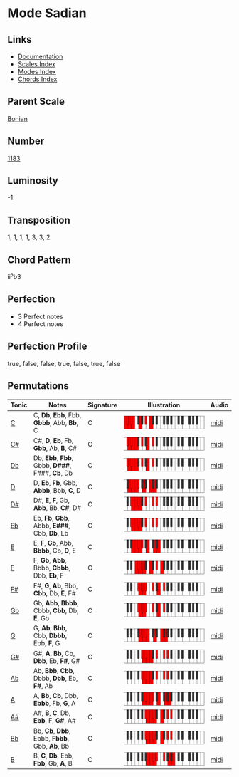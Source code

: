 # Mode Sadian

## Links

- [Documentation](README.md)
- [Scales Index](Scales.md)
- [Modes Index](Modes.md)
- [Chords Index](Chords.md)

## Parent Scale

[Bonian](ScaleBonian.md)

## Number

[1183](https://ianring.com/musictheory/scales/1183)

## Luminosity

-1

## Transposition

1, 1, 1, 1, 3, 3, 2

## Chord Pattern

ii⁰b3

## Perfection

- 3 Perfect notes
- 4 Perfect notes

## Perfection Profile

true, false, false, true, false, true, false

## Permutations

| Tonic | Notes | Signature | Illustration | Audio |
|-------|-------|-----------|--------------|-------|
| [C](ModeCNaturalSadian.md) | C, **Db**, **Ebb**, Fbb, **Gbbb**, Abb, **Bb**, C | C | ![CNaturalSadian](ModeCNaturalSadian.png) | [midi](https://github.com/edipermadi/music/blob/main/docs/ModeCNaturalSadian.mid?raw=true) |
| [C#](ModeCSharpSadian.md) | C#, **D**, **Eb**, Fb, **Gbb**, Ab, **B**, C# | C | ![CSharpSadian](ModeCSharpSadian.png) | [midi](https://github.com/edipermadi/music/blob/main/docs/ModeCSharpSadian.mid?raw=true) |
| [Db](ModeDFlatSadian.md) | Db, **Ebb**, **Fbb**, Gbbb, **D###**, F###, **Cb**, Db | C | ![DFlatSadian](ModeDFlatSadian.png) | [midi](https://github.com/edipermadi/music/blob/main/docs/ModeDFlatSadian.mid?raw=true) |
| [D](ModeDNaturalSadian.md) | D, **Eb**, **Fb**, Gbb, **Abbb**, Bbb, **C**, D | C | ![DNaturalSadian](ModeDNaturalSadian.png) | [midi](https://github.com/edipermadi/music/blob/main/docs/ModeDNaturalSadian.mid?raw=true) |
| [D#](ModeDSharpSadian.md) | D#, **E**, **F**, Gb, **Abb**, Bb, **C#**, D# | C | ![DSharpSadian](ModeDSharpSadian.png) | [midi](https://github.com/edipermadi/music/blob/main/docs/ModeDSharpSadian.mid?raw=true) |
| [Eb](ModeEFlatSadian.md) | Eb, **Fb**, **Gbb**, Abbb, **E###**, Cbb, **Db**, Eb | C | ![EFlatSadian](ModeEFlatSadian.png) | [midi](https://github.com/edipermadi/music/blob/main/docs/ModeEFlatSadian.mid?raw=true) |
| [E](ModeENaturalSadian.md) | E, **F**, **Gb**, Abb, **Bbbb**, Cb, **D**, E | C | ![ENaturalSadian](ModeENaturalSadian.png) | [midi](https://github.com/edipermadi/music/blob/main/docs/ModeENaturalSadian.mid?raw=true) |
| [F](ModeFNaturalSadian.md) | F, **Gb**, **Abb**, Bbbb, **Cbbb**, Dbb, **Eb**, F | C | ![FNaturalSadian](ModeFNaturalSadian.png) | [midi](https://github.com/edipermadi/music/blob/main/docs/ModeFNaturalSadian.mid?raw=true) |
| [F#](ModeFSharpSadian.md) | F#, **G**, **Ab**, Bbb, **Cbb**, Db, **E**, F# | C | ![FSharpSadian](ModeFSharpSadian.png) | [midi](https://github.com/edipermadi/music/blob/main/docs/ModeFSharpSadian.mid?raw=true) |
| [Gb](ModeGFlatSadian.md) | Gb, **Abb**, **Bbbb**, Cbbb, **Cbb**, Db, **E**, Gb | C | ![GFlatSadian](ModeGFlatSadian.png) | [midi](https://github.com/edipermadi/music/blob/main/docs/ModeGFlatSadian.mid?raw=true) |
| [G](ModeGNaturalSadian.md) | G, **Ab**, **Bbb**, Cbb, **Dbbb**, Ebb, **F**, G | C | ![GNaturalSadian](ModeGNaturalSadian.png) | [midi](https://github.com/edipermadi/music/blob/main/docs/ModeGNaturalSadian.mid?raw=true) |
| [G#](ModeGSharpSadian.md) | G#, **A**, **Bb**, Cb, **Dbb**, Eb, **F#**, G# | C | ![GSharpSadian](ModeGSharpSadian.png) | [midi](https://github.com/edipermadi/music/blob/main/docs/ModeGSharpSadian.mid?raw=true) |
| [Ab](ModeAFlatSadian.md) | Ab, **Bbb**, **Cbb**, Dbbb, **Dbb**, Eb, **F#**, Ab | C | ![AFlatSadian](ModeAFlatSadian.png) | [midi](https://github.com/edipermadi/music/blob/main/docs/ModeAFlatSadian.mid?raw=true) |
| [A](ModeANaturalSadian.md) | A, **Bb**, **Cb**, Dbb, **Ebbb**, Fb, **G**, A | C | ![ANaturalSadian](ModeANaturalSadian.png) | [midi](https://github.com/edipermadi/music/blob/main/docs/ModeANaturalSadian.mid?raw=true) |
| [A#](ModeASharpSadian.md) | A#, **B**, **C**, Db, **Ebb**, F, **G#**, A# | C | ![ASharpSadian](ModeASharpSadian.png) | [midi](https://github.com/edipermadi/music/blob/main/docs/ModeASharpSadian.mid?raw=true) |
| [Bb](ModeBFlatSadian.md) | Bb, **Cb**, **Dbb**, Ebbb, **Fbbb**, Gbb, **Ab**, Bb | C | ![BFlatSadian](ModeBFlatSadian.png) | [midi](https://github.com/edipermadi/music/blob/main/docs/ModeBFlatSadian.mid?raw=true) |
| [B](ModeBNaturalSadian.md) | B, **C**, **Db**, Ebb, **Fbb**, Gb, **A**, B | C | ![BNaturalSadian](ModeBNaturalSadian.png) | [midi](https://github.com/edipermadi/music/blob/main/docs/ModeBNaturalSadian.mid?raw=true) |
